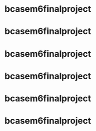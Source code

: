 # bcasem6finalproject
# bcasem6finalproject
# bcasem6finalproject
# bcasem6finalproject
# bcasem6finalproject
# bcasem6finalproject
